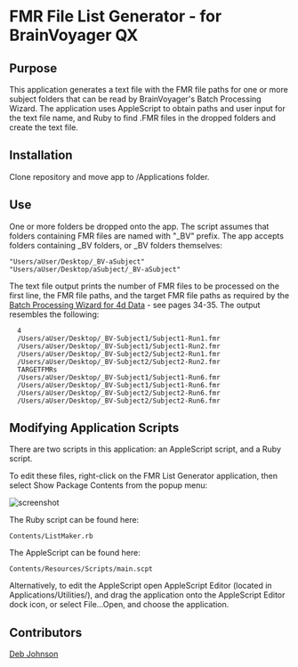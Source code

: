 # FMR File List Generator - for BrainVoyager QX

## Purpose

This application generates a text file with the FMR file paths for one or more subject folders that can be read by BrainVoyager's Batch Processing Wizard.
The application uses AppleScript to obtain paths and user input for the text file name, and Ruby to find .FMR files in the dropped folders and create the text file.

## Installation

Clone repository and move app to /Applications folder.

## Use

One or more folders be dropped onto the app.
The script assumes that folders containing FMR files are named with "_BV" prefix.
The app accepts folders containing _BV folders, or _BV folders themselves:

    "Users/aUser/Desktop/_BV-aSubject"
    "Users/aUser/Desktop/aSubject/_BV-aSubject"

The text file output prints the number of FMR files to be processed on the first line, the FMR file paths, and the target FMR file paths as required by the [Batch Processing Wizard for 4d Data](http://support.brainvoyager.com/documents/Available_Tools/Available_Scripts/batchprocessingwizard/ManualFor4dDataWizard_v14_BVQX24_Jul2012.pdf) - see pages 34-35. The output resembles the following:

      4
      /Users/aUser/Desktop/_BV-Subject1/Subject1-Run1.fmr
      /Users/aUser/Desktop/_BV-Subject1/Subject1-Run2.fmr
      /Users/aUser/Desktop/_BV-Subject2/Subject2-Run1.fmr
      /Users/aUser/Desktop/_BV-Subject2/Subject2-Run2.fmr
      TARGETFMRs
      /Users/aUser/Desktop/_BV-Subject1/Subject1-Run6.fmr
      /Users/aUser/Desktop/_BV-Subject1/Subject1-Run6.fmr
      /Users/aUser/Desktop/_BV-Subject2/Subject2-Run6.fmr
      /Users/aUser/Desktop/_BV-Subject2/Subject2-Run6.fmr
      
## Modifying Application Scripts

There are two scripts in this application: an AppleScript script, and a Ruby script. 

To edit these files, right-click on the FMR List Generator application, then select Show Package Contents from the popup menu:

![screenshot](https://raw.github.com/tarrlab/FMR-File-List-Generator/master/README_Images/screenshot1.png)
    
The Ruby script can be found here:

    Contents/ListMaker.rb

The AppleScript can be found here:

    Contents/Resources/Scripts/main.scpt
    
Alternatively, to edit the AppleScript open AppleScript Editor (located in Applications/Utilities/), and drag the application onto the AppleScript Editor dock icon, or select File...Open, and choose the application.

## Contributors

[Deb Johnson](https://github.com/debjohnson)